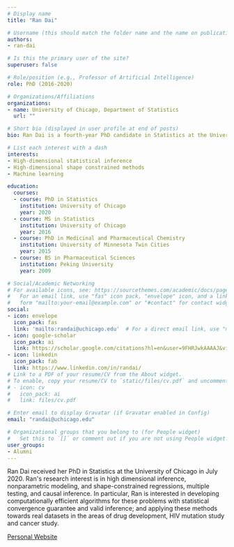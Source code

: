 ```yaml
---
# Display name
title: "Ran Dai"

# Username (this should match the folder name and the name on publications)
authors:
- ran-dai

# Is this the primary user of the site?
superuser: false

# Role/position (e.g., Professor of Artificial Intelligence)
role: PhD (2016-2020)

# Organizations/Affiliations
organizations:
- name: University of Chicago, Department of Statistics
  url: ""

# Short bio (displayed in user profile at end of posts)
bio: Ran Dai is a fourth-year PhD candidate in Statistics at the University of Chicago advised by Rina Foygel Barber. Ran's research interest is in high dimensional inference, nonparametric modeling, and shape-constrained regressions, multiple testing, and causal inference. In particular, Ran is interested in developing computationally efficient algorithms for these problems with statistical convergence guarantee and valid inference; and applying these methods towards real datasets in the areas of drug development, HIV mutation study and cancer study.

# List each interest with a dash
interests:
- High-dimensional statistical inference
- High-dimensional shape constrained methods
- Machine learning

education:
  courses:
  - course: PhD in Statistics
    institution: University of Chicago
    year: 2020  
  - course: MS in Statistics
    institution: University of Chicago
    year: 2016
  - course: PhD in Medicinal and Pharmaceutical Chemistry
    institution: University of Minnesota Twin Cities
    year: 2015
  - course: BS in Pharmaceutical Sciences
    institution: Peking University
    year: 2009

# Social/Academic Networking
# For available icons, see: https://sourcethemes.com/academic/docs/page-builder/#icons
#   For an email link, use "fas" icon pack, "envelope" icon, and a link in the
#   form "mailto:your-email@example.com" or "#contact" for contact widget.
social:
- icon: envelope
  icon_pack: fas
  link: 'mailto:randai@uchicago.edu'  # For a direct email link, use "mailto:test@example.org".
- icon: google-scholar
  icon_pack: ai
  link: https://scholar.google.com/citations?hl=en&user=9FHRJwkAAAAJ&view_op=list_works&sortby=pubdate
- icon: linkedin
  icon_pack: fab
  link: https://www.linkedin.com/in/randai/
# Link to a PDF of your resume/CV from the About widget.
# To enable, copy your resume/CV to `static/files/cv.pdf` and uncomment the lines below.
# - icon: cv
#   icon_pack: ai
#   link: files/cv.pdf

# Enter email to display Gravatar (if Gravatar enabled in Config)
email: "randai@uchicago.edu"

# Organizational groups that you belong to (for People widget)
#   Set this to `[]` or comment out if you are not using People widget.
user_groups:
- Alumni
---
```


Ran Dai received her PhD in Statistics at the University of Chicago in July 2020. Ran's research interest is in high dimensional inference, nonparametric modeling, and shape-constrained regressions, multiple testing, and causal inference. In particular, Ran is interested in developing computationally efficient algorithms for these problems with statistical convergence guarantee and valid inference; and applying these methods towards real datasets in the areas of drug development, HIV mutation study and cancer study.

[Personal Website](https://stat.uchicago.edu/people/profile/ran-dai/)
